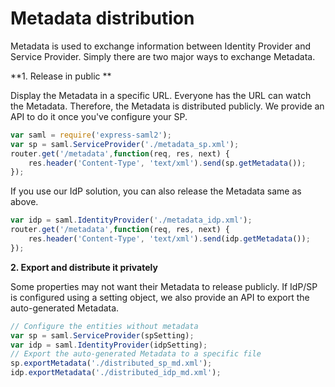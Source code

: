 # Metadata distribution

Metadata is used to exchange information between Identity Provider and Service Provider. Simply there are two major ways to exchange Metadata.

**1. Release in public **

Display the Metadata in a specific URL. Everyone has the URL can watch the Metadata. Therefore, the Metadata is distributed publicly. We provide an API to do it once you've configure your SP.

```javascript
var saml = require('express-saml2');
var sp = saml.ServiceProvider('./metadata_sp.xml');
router.get('/metadata',function(req, res, next) {
    res.header('Content-Type', 'text/xml').send(sp.getMetadata());
});
```

If you use our IdP solution, you can also release the Metadata same as above.

```javascript
var idp = saml.IdentityProvider('./metadata_idp.xml');
router.get('/metadata',function(req, res, next) {
    res.header('Content-Type', 'text/xml').send(idp.getMetadata());
});
```

**2. Export and distribute it privately**

Some properties may not want their Metadata to release publicly. If IdP/SP is configured using a setting object, we also provide an API to export the auto-generated Metadata.

```javascript
// Configure the entities without metadata
var sp = saml.ServiceProvider(spSetting);
var idp = saml.IdentityProvider(idpSetting);
// Export the auto-generated Metadata to a specific file
sp.exportMetadata('./distributed_sp_md.xml');
idp.exportMetadata('./distributed_idp_md.xml');
```


